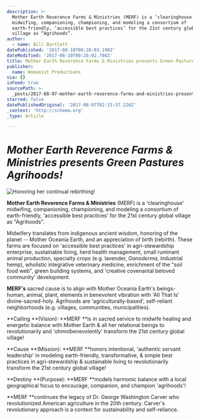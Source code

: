 ```yaml
---
description: >-
  Mother Earth Reverence Farms & Ministries (MERF) is a ‘clearinghouse’
  midwifing, companioning, championing, and modeling a consortium of
  earth-friendly, ‘accessible best practices’ for the 21st century global
  village as “Agrihoods”.
author:
  - name: Bill Bartlett
datePublished: '2017-08-10T00:26:03.190Z'
dateModified: '2017-08-10T00:26:02.786Z'
title: Mother Earth Reverence Farms & Ministries presents Green Pastures Agrihoods!
publisher:
  name: Womanist Productions
via: {}
inFeed: true
sourcePath: >-
  _posts/2017-08-07-mother-earth-reverence-farms-and-ministries-presents-green-pas.md
starred: false
datePublishedOriginal: '2017-08-07T02:15:37.226Z'
_context: 'http://schema.org'
_type: Article

---
```

# _**Mother Earth Reverence Farms & Ministries presents Green Pastures Agrihoods!**_
![Honoring her continual rebirthing!](https://s3-us-west-2.amazonaws.com/the-grid-img/p/20d59fb2e0100e359d7bb09337bcfb0e983bb77a.jpg)

**Mother Earth Reverence Farms & Ministries** (MERF) is a 'clearinghouse' midwifing, companioning, championing, and modeling a consortium of earth-friendly, 'accessible best practices' for the 21st century global village as "Agrihoods".

Midwifery translates from indigenous ancient wisdom, honoring of the planet -- Mother Oceania Earth, and an appreciation of birth (rebirth). These farms are focused on 'accessible best practices' in agri-stewardship enterprise, sustainable living, herd health management, small ruminant animal production, specialty crops (e.g. lavender, _Ganoderma_, industrial hemp), wholistic integrative veterinary medicine, enrichment of the "soil food web", green building systems, and 'creative covenantal beloved community' development.

**MERF's** sacred cause is to align with Mother Oceania Earth's beings-human, animal, plant, elements in benevolent vibration with 'All That Is' divine-sacred-holy. Agrihoods are 'agriculturally-based', self-reliant neighborhoods (e.g. villages, communities, municipalities).

**Calling **(Vision): **MERF **is in sacred service to midwife healing and energetic balance with Mother Earth & all her relational beings to revolutionarily and 'ohmnibenevolently' transform the 21st century global village!

**Cause **(Mission): **MERF **honors intentional, 'authentic servant leadership' in modeling earth-friendly, transformative, & simple best practices in agri-stewardship & sustainable living to revolutionarily transform the 21st century global village!

**Destiny **(Purpose): **MERF **models harmonic balance with a local geographical focus to encourage, companion, and champion 'agrihoods'!

**MERF **continues the legacy of Dr. George Washington Carver who revolutionized American agriculture in the 20th century. Carver's revolutionary approach is a context for sustainability and self-reliance.